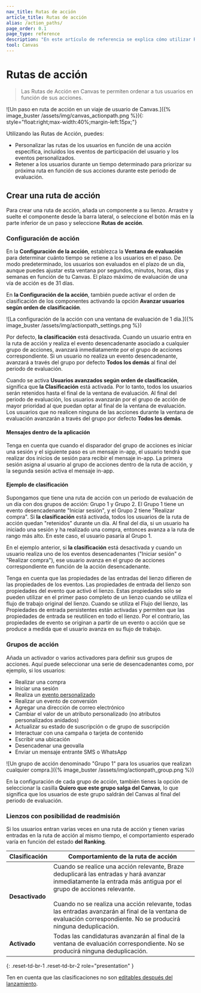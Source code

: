 ```yaml
---
nav_title: Rutas de acción 
article_title: Rutas de acción 
alias: /action_paths/
page_order: 0.1
page_type: reference
description: "En este artículo de referencia se explica cómo utilizar Rutas de acción, un componente que permite ordenar a los usuarios en función de sus acciones."
tool: Canvas
---
```


# Rutas de acción 

> Las Rutas de Acción en Canvas te permiten ordenar a tus usuarios en función de sus acciones. 

![Un paso en ruta de acción en un viaje de usuario de Canvas.]({% image_buster /assets/img/canvas_actionpath.png %}){: style="float:right;max-width:40%;margin-left:15px;"}

Utilizando las Rutas de Acción, puedes:

* Personalizar las rutas de los usuarios en función de una acción específica, incluidos los eventos de participación del usuario y los eventos personalizados.
* Retener a los usuarios durante un tiempo determinado para priorizar su próxima ruta en función de sus acciones durante este periodo de evaluación.

## Crear una ruta de acción

Para crear una ruta de acción, añada un componente a su lienzo. Arrastre y suelte el componente desde la barra lateral, o seleccione el botón <i class="fas fa-plus-circle"></i> más en la parte inferior de un paso y seleccione **Rutas de acción**. 

### Configuración de acción

En la **Configuración de la acción**, establezca la **Ventana de evaluación** para determinar cuánto tiempo se retiene a los usuarios en el paso. De modo predeterminado, los usuarios son evaluados en el plazo de un día, aunque puedes ajustar esta ventana por segundos, minutos, horas, días y semanas en función de tu Canvas. El plazo máximo de evaluación de una vía de acción es de 31 días.

En **la Configuración de la acción**, también puede activar el orden de clasificación de los componentes activando la opción **Avanzar usuarios según orden de clasificación**.

![La configuración de la acción con una ventana de evaluación de 1 día.]({% image_buster /assets/img/actionpath_settings.png %})

Por defecto, **la clasificación** está desactivada. Cuando un usuario entra en la ruta de acción y realiza el evento desencadenante asociado a cualquier grupo de acciones, avanzará inmediatamente por el grupo de acciones correspondiente. Si un usuario no realiza un evento desencadenante, avanzará a través del grupo por defecto **Todos los demás** al final del periodo de evaluación.

Cuando se activa **Usuarios avanzados según orden de clasificación**, significa que **la Clasificación** está activada. Por lo tanto, todos los usuarios serán retenidos hasta el final de la ventana de evaluación. Al final del periodo de evaluación, los usuarios avanzarán por el grupo de acción de mayor prioridad al que puedan optar al final de la ventana de evaluación. Los usuarios que no realicen ninguna de las acciones durante la ventana de evaluación avanzarán a través del grupo por defecto **Todos los demás**.

#### Mensajes dentro de la aplicación

Tenga en cuenta que cuando el disparador del grupo de acciones es iniciar una sesión y el siguiente paso es un mensaje in-app, el usuario tendrá que realizar dos inicios de sesión para recibir el mensaje in-app. La primera sesión asigna al usuario al grupo de acciones dentro de la ruta de acción, y la segunda sesión activa el mensaje in-app.

#### Ejemplo de clasificación

Supongamos que tiene una ruta de acción con un periodo de evaluación de un día con dos grupos de acción: Grupo 1 y Grupo 2. El Grupo 1 tiene un evento desencadenante "Iniciar sesión", y el Grupo 2 tiene "Realizar compra". Si **la clasificación** está activada, todos los usuarios de la ruta de acción quedan "retenidos" durante un día. Al final del día, si un usuario ha iniciado una sesión y ha realizado una compra, entonces avanza a la ruta de rango más alto. En este caso, el usuario pasaría al Grupo 1. 

En el ejemplo anterior, si **la clasificación** está desactivada y cuando un usuario realiza uno de los eventos desencadenantes ("Iniciar sesión" o "Realizar compra"), ese usuario avanza en el grupo de acciones correspondiente en función de la acción desencadenante.

Tenga en cuenta que las propiedades de las entradas del lienzo difieren de las propiedades de los eventos. Las propiedades de entrada del lienzo son propiedades del evento que activó el lienzo. Estas propiedades sólo se pueden utilizar en el primer paso completo de un lienzo cuando se utiliza el flujo de trabajo original del lienzo. Cuando se utiliza el Flujo del lienzo, las Propiedades de entrada persistentes están activadas y permiten que las propiedades de entrada se reutilicen en todo el lienzo. Por el contrario, las propiedades de evento se originan a partir de un evento o acción que se produce a medida que el usuario avanza en su flujo de trabajo.

### Grupos de acción

Añada un activador o varios activadores para definir sus grupos de acciones. Aquí puede seleccionar una serie de desencadenantes como, por ejemplo, si los usuarios:

- Realizar una compra
- Iniciar una sesión
- Realiza un [evento personalizado]({{site.baseurl}}/user_guide/data/custom_data/custom_events/)
- Realizar un evento de conversión
- Agregar una dirección de correo electrónico
- Cambiar el valor de un atributo personalizado (no atributos personalizados anidados)
- Actualizar su estado de suscripción o de grupo de suscripción
- Interactuar con una campaña o tarjeta de contenido
- Escribir una ubicación
- Desencadenar una geovalla
- Enviar un mensaje entrante SMS o WhatsApp

![Un grupo de acción denominado "Grupo 1" para los usuarios que realizan cualquier compra.]({% image_buster /assets/img/actionpath_group.png %})

En la configuración de cada grupo de acción, también tienes la opción de seleccionar la casilla **Quiero que este grupo salga del Canvas**, lo que significa que los usuarios de este grupo saldrán del Canvas al final del periodo de evaluación.

### Lienzos con posibilidad de readmisión

Si los usuarios entran varias veces en una ruta de acción y tienen varias entradas en la ruta de acción al mismo tiempo, el comportamiento esperado varía en función del estado **del Ranking**.

| Clasificación | Comportamiento de la ruta de acción |
|---|--------------|
| **Desactivado** | Cuando se realice una acción relevante, Braze deduplicará las entradas y hará avanzar inmediatamente la entrada más antigua por el grupo de acciones relevante. <br><br/> Cuando no se realiza una acción relevante, todas las entradas avanzarán al final de la ventana de evaluación correspondiente. No se producirá ninguna deduplicación. |
| **Activado** | Todas las candidaturas avanzarán al final de la ventana de evaluación correspondiente. No se producirá ninguna deduplicación. |
{: .reset-td-br-1 .reset-td-br-2 role="presentation" }

Ten en cuenta que las clasificaciones no son [editables después del lanzamiento]({{site.baseurl}}/post-launch_edits/).


